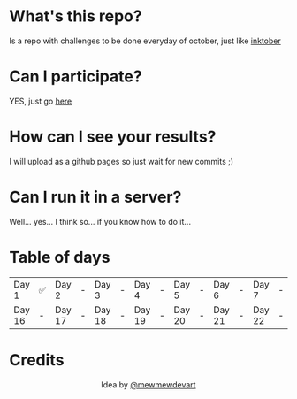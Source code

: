 # What's this repo?
 
Is a repo with challenges to be done everyday of october, just like
<a href=https://inktober.com>
  inktober
</a>

# Can I participate?

YES, just go
<a href=https://github.com/andreyvdl/CSStober2023/edit/main/README.md#credits>
  here
</a>

# How can I see your results?

I will upload as a github pages so just wait for new commits ;)

# Can I run it in a server?

Well... yes... I think so... if you know how to do it...

# Table of days

<table>
  <tr>
    <td>Day 1</td>
    <td>✅</td>
    <td>Day 2</td>
    <td>-</td>
    <td>Day 3</td>
    <td>-</td>
    <td>Day 4</td>
    <td>-</td>
    <td>Day 5</td>
    <td>-</td>
    <td>Day 6</td>
    <td>-</td>
    <td>Day 7</td>
    <td>-</td>
    <td>Day 8</td>
    <td>-</td>
    <td>Day 9</td>
    <td>-</td>
    <td>Day 10</td>
    <td>-</td>
    <td>Day 11</td>
    <td>-</td>
    <td>Day 12</td>
    <td>-</td>
    <td>Day 13</td>
    <td>-</td>
    <td>Day 14</td>
    <td>-</td>
    <td>Day 15</td>
    <td>-</td>
  </tr>
  <tr>
    <td>Day 16</td>
    <td>-</td>
    <td>Day 17</td>
    <td>-</td>
    <td>Day 18</td>
    <td>-</td>
    <td>Day 19</td>
    <td>-</td>
    <td>Day 20</td>
    <td>-</td>
    <td>Day 21</td>
    <td>-</td>
    <td>Day 22</td>
    <td>-</td>
    <td>Day 23</td>
    <td>-</td>
    <td>Day 24</td>
    <td>-</td>
    <td>Day 25</td>
    <td>-</td>
    <td>Day 26</td>
    <td>-</td>
    <td>Day 27</td>
    <td>-</td>
    <td>Day 28</td>
    <td>-</td>
    <td>Day 29</td>
    <td>-</td>
    <td>Day 30</td>
    <td>-</td>
    <td>Day 31</td>
    <td>-</td>
  </tr>
</table>

# Credits

<div align=center>
  <p>
    Idea by
    <a href=https://github.com/mewmewdevart>
      @mewmewdevart
    </a>
  </p>
</div>
